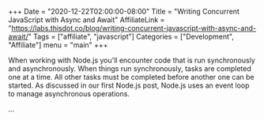 +++
Date = "2020-12-22T02:00:00-08:00"
Title = "Writing Concurrent JavaScript with Async and Await"
AffiliateLink = "https://labs.thisdot.co/blog/writing-concurrent-javascript-with-async-and-await/"
Tags = ["affiliate", "javascript"]
Categories = ["Development", "Affiliate"]
menu = "main"
+++

When working with Node.js you'll encounter code that is run synchronously and
asynchronously. When things run synchronously, tasks are completed one at a
time. All other tasks must be completed before another one can be started. As
discussed in our first Node.js post, Node.js uses an event loop to manage
asynchronous operations.

<!--more-->

...
